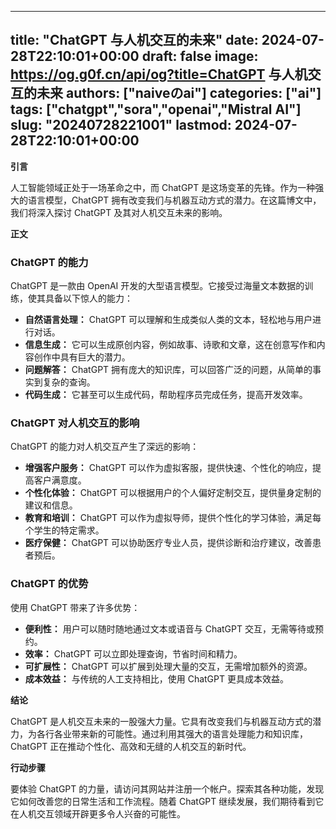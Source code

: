 
---
title: "ChatGPT 与人机交互的未来"
date: 2024-07-28T22:10:01+00:00
draft: false
image: https://og.g0f.cn/api/og?title=ChatGPT 与人机交互的未来
authors: ["naiveのai"]
categories: ["ai"]
tags: ["chatgpt","sora","openai","Mistral AI"]
slug: "20240728221001"
lastmod: 2024-07-28T22:10:01+00:00
---
**引言**

人工智能领域正处于一场革命之中，而 ChatGPT 是这场变革的先锋。作为一种强大的语言模型，ChatGPT 拥有改变我们与机器互动方式的潜力。在这篇博文中，我们将深入探讨 ChatGPT 及其对人机交互未来的影响。

**正文**

### ChatGPT 的能力

ChatGPT 是一款由 OpenAI 开发的大型语言模型。它接受过海量文本数据的训练，使其具备以下惊人的能力：

- **自然语言处理：** ChatGPT 可以理解和生成类似人类的文本，轻松地与用户进行对话。
- **信息生成：** 它可以生成原创内容，例如故事、诗歌和文章，这在创意写作和内容创作中具有巨大的潜力。
- **问题解答：** ChatGPT 拥有庞大的知识库，可以回答广泛的问题，从简单的事实到复杂的查询。
- **代码生成：** 它甚至可以生成代码，帮助程序员完成任务，提高开发效率。

### ChatGPT 对人机交互的影响

ChatGPT 的能力对人机交互产生了深远的影响：

- **增强客户服务：** ChatGPT 可以作为虚拟客服，提供快速、个性化的响应，提高客户满意度。
- **个性化体验：** ChatGPT 可以根据用户的个人偏好定制交互，提供量身定制的建议和信息。
- **教育和培训：** ChatGPT 可以作为虚拟导师，提供个性化的学习体验，满足每个学生的特定需求。
- **医疗保健：** ChatGPT 可以协助医疗专业人员，提供诊断和治疗建议，改善患者预后。

### ChatGPT 的优势

使用 ChatGPT 带来了许多优势：

- **便利性：** 用户可以随时随地通过文本或语音与 ChatGPT 交互，无需等待或预约。
- **效率：** ChatGPT 可以立即处理查询，节省时间和精力。
- **可扩展性：** ChatGPT 可以扩展到处理大量的交互，无需增加额外的资源。
- **成本效益：** 与传统的人工支持相比，使用 ChatGPT 更具成本效益。

**结论**

ChatGPT 是人机交互未来的一股强大力量。它具有改变我们与机器互动方式的潜力，为各行各业带来新的可能性。通过利用其强大的语言处理能力和知识库，ChatGPT 正在推动个性化、高效和无缝的人机交互的新时代。

**行动步骤**

要体验 ChatGPT 的力量，请访问其网站并注册一个帐户。探索其各种功能，发现它如何改善您的日常生活和工作流程。随着 ChatGPT 继续发展，我们期待看到它在人机交互领域开辟更多令人兴奋的可能性。